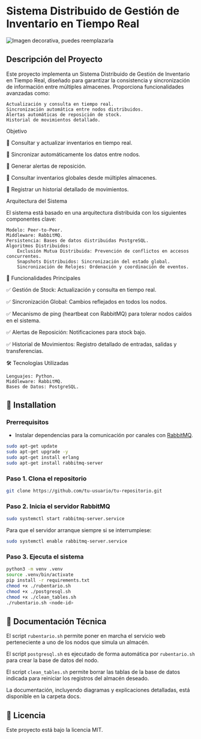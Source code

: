 # Sistema Distribuido de Gestión de Inventario en Tiempo Real

![Imagen decorativa, puedes reemplazarla](https://upload.wikimedia.org/wikipedia/commons/thumb/a/a2/Amazon_Espa%C3%B1a_por_dentro_%28San_Fernando_de_Henares%29.JPG/800px-Amazon_Espa%C3%B1a_por_dentro_%28San_Fernando_de_Henares%29.JPG)
## Descripción del Proyecto

Este proyecto implementa un Sistema Distribuido de Gestión de Inventario en Tiempo Real, diseñado para garantizar la consistencia y sincronización de información entre múltiples almacenes. Proporciona funcionalidades avanzadas como:

    Actualización y consulta en tiempo real.
    Sincronización automática entre nodos distribuidos.
    Alertas automáticas de reposición de stock.
    Historial de movimientos detallado.

Objetivo

🔹 Consultar y actualizar inventarios en tiempo real.

🔹 Sincronizar automáticamente los datos entre nodos.

🔹 Generar alertas de reposición.

🔹 Consultar inventarios globales desde múltiples almacenes.

🔹 Registrar un historial detallado de movimientos.

Arquitectura del Sistema

El sistema está basado en una arquitectura distribuida con los siguientes componentes clave:

    Modelo: Peer-to-Peer.
    Middleware: RabbitMQ.
    Persistencia: Bases de datos distribuidas PostgreSQL.
    Algoritmos Distribuidos:
        Exclusión Mutua Distribuida: Prevención de conflictos en accesos concurrentes.
        Snapshots Distribuidos: Sincronización del estado global.
        Sincronización de Relojes: Ordenación y coordinación de eventos.

🚀 Funcionalidades Principales

✅ Gestión de Stock: Actualización y consulta en tiempo real.

✅ Sincronización Global: Cambios reflejados en todos los nodos.

✅ Mecanismo de ping (heartbeat con RabbitMQ) para tolerar nodos caídos en el sistema.

✅ Alertas de Reposición: Notificaciones para stock bajo.

✅ Historial de Movimientos: Registro detallado de entradas, salidas y transferencias.

🛠️ Tecnologías Utilizadas

    Lenguajes: Python.
    Middleware: RabbitMQ.
    Bases de Datos: PostgreSQL.

## 🚀 Installation

### Prerrequisitos

- Instalar dependencias para la comunicación por canales con [RabbitMQ](https://github.com/rabbitmq).
```sh
sudo apt-get update
sudo apt-get upgrade -y
sudo apt-get install erlang
sudo apt-get install rabbitmq-server
```

### Paso 1. Clona el repositorio
```sh
git clone https://github.com/tu-usuario/tu-repositorio.git
```

### Paso 2. Inicia el servidor RabbitMQ
```sh
sudo systemctl start rabbitmq-server.service
```
Para que el servidor arranque siempre si se interrumpiese:
```sh
sudo systemctl enable rabbitmq-server.service
```

### Paso 3. Ejecuta el sistema
```sh
python3 -m venv .venv
source .venv/bin/activate
pip install -r requirements.txt
chmod +x ./rubentario.sh
chmod +x ./postgresql.sh
chmod +x ./clean_tables.sh
./rubentario.sh <node-id>
```

## 📄 Documentación Técnica

El script `rubentario.sh` permite poner en marcha el servicio web perteneciente a uno de los nodos que simula un almacén.

El script `postgresql.sh` es ejecutado de forma automática por `rubentario.sh` para crear la base de datos del nodo.

El script `clean_tables.sh` permite borrar las tablas de la base de datos indicada para reiniciar los registros del almacén deseado.

La documentación, incluyendo diagramas y explicaciones detalladas, está disponible en la carpeta docs.

## 📝 Licencia

Este proyecto está bajo la licencia MIT.
